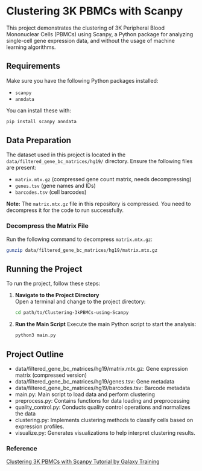 # Clustering 3K PBMCs with Scanpy

This project demonstrates the clustering of 3K Peripheral Blood Mononuclear Cells (PBMCs) using Scanpy, a Python package for analyzing single-cell gene expression data, and without the usage of machine learning algorithms.

## Requirements

Make sure you have the following Python packages installed:
- `scanpy`
- `anndata`

You can install these with:
```bash
pip install scanpy anndata
```

## Data Preparation

The dataset used in this project is located in the `data/filtered_gene_bc_matrices/hg19/` directory. Ensure the following files are present:
- `matrix.mtx.gz` (compressed gene count matrix, needs decompressing)
- `genes.tsv` (gene names and IDs)
- `barcodes.tsv` (cell barcodes)

**Note:** The `matrix.mtx.gz` file in this repository is compressed. You need to decompress it for the code to run successfully.

### Decompress the Matrix File

Run the following command to decompress `matrix.mtx.gz`:

```bash
gunzip data/filtered_gene_bc_matrices/hg19/matrix.mtx.gz
```

## Running the Project

To run the project, follow these steps:

1. **Navigate to the Project Directory**  
   Open a terminal and change to the project directory:

   ```bash
   cd path/to/Clustering-3kPBMCs-using-Scanpy

2. **Run the Main Script**
   Execute the main Python script to start the analysis:

   ```bash
   python3 main.py
   ```

## Project Outline
- data/filtered_gene_bc_matrices/hg19/matrix.mtx.gz: Gene expression matrix (compressed version)
- data/filtered_gene_bc_matrices/hg19/genes.tsv: Gene metadata
- data/filtered_gene_bc_matrices/hg19/barcodes.tsv: Barcode metadata
- main.py: Main script to load data and perform clustering
- preprocess.py: Contains functions for data loading and preprocessing
- quality_control.py: Conducts quality control operations and normalizes the data
- clustering.py: Implements clustering methods to classify cells based on expression profiles.
- visualize.py: Generates visualizations to help interpret clustering results.

### Reference
[Clustering 3K PBMCs with Scanpy Tutorial by Galaxy Training](https://training.galaxyproject.org/training-material/topics/single-cell/tutorials/scrna-scanpy-pbmc3k/tutorial.html)
